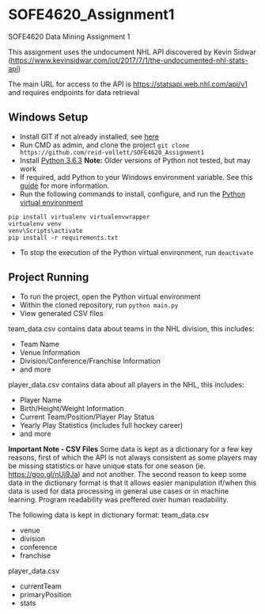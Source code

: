 # SOFE4620_Assignment1
SOFE4620 Data Mining Assignment 1

This assignment uses the undocument NHL API discovered by Kevin Sidwar (https://www.kevinsidwar.com/iot/2017/7/1/the-undocumented-nhl-stats-api)

The main URL for access to the API is https://statsapi.web.nhl.com/api/v1 and requires endpoints for data retrieval

## Windows Setup
* Install GIT if not already installed, see [here](https://git-scm.com/download/win)
* Run CMD as admin, and clone the project
```git clone https://github.com/reid-vollett/SOFE4620_Assignment1```
* Install [Python 3.6.3](https://www.python.org/ftp/python/3.6.4/python-3.6.4.exe) 
**Note:** Older versions of Python not tested, but may work
* If required, add Python to your Windows environment variable. See this [guide](https://www.pythoncentral.io/add-python-to-path-python-is-not-recognized-as-an-internal-or-external-command/) for more information.
* Run the following commands to install, configure, and run the [Python virtual environment](http://docs.python-guide.org/en/latest/dev/virtualenvs/)
```
pip install virtualenv virtualenvwrapper
virtualenv venv
venv\Scripts\activate
pip install -r requirements.txt
```
* To stop the execution of the Python virtual environment, run ```deactivate```

## Project Running
* To run the project, open the Python virtual environment
* Within the cloned repository, run ```python main.py```
* View generated CSV files

team_data.csv contains data about teams in the NHL division, this includes:
* Team Name
* Venue Information
* Division/Conference/Franchise Information
* and more

player_data.csv contains data about all players in the NHL, this includes:
* Player Name
* Birth/Height/Weight Information
* Current Team/Position/Player Play Status
* Yearly Play Statistics (includes full hockey career)
* and more

**Important Note - CSV Files**
Some data is kept as a dictionary for a few key reasons, first of which the API is not always consistent as some players may be missing statistics or have unique stats for one season (ie. https://goo.gl/nUj9Ja) and not another. The second reason to keep some data in the dictionary format is that it allows easier manipulation if/when this data is used for data processing in general use cases or in machine learning. Program readability was preffered over human readability.

The following data is kept in dictionary format:
team_data.csv
* venue
* division
* conference
* franchise

player_data.csv
* currentTeam
* primaryPosition
* stats

